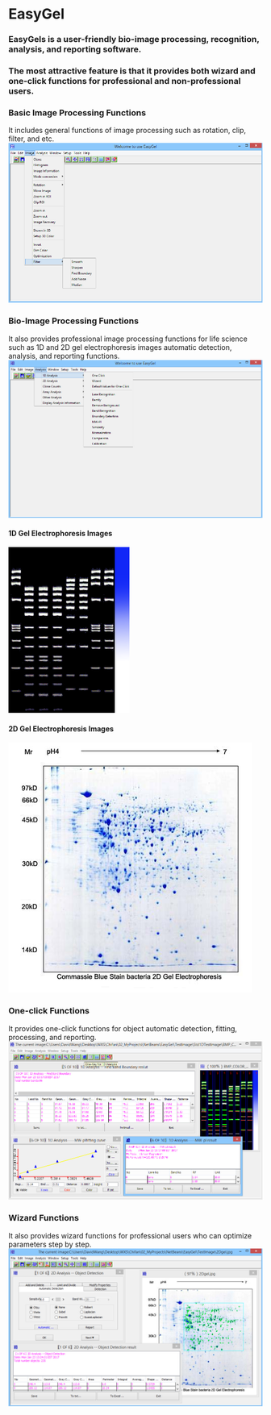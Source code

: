 # EasyGel
### EasyGels is a user-friendly bio-image processing, recognition, analysis, and reporting software. 
### The most attractive feature is that it provides both wizard and one-click functions for professional and non-professional users.

### Basic Image Processing Functions
It includes general functions of image processing such as rotation, clip, filter, and etc.
![Alt text](https://github.com/Charley-Wang/EasyGel/blob/master/Database/EasyGel_1.jpg?raw=true "Main Interface")

### Bio-Image Processing Functions
It also provides professional image processing functions for life science such as 1D and 2D gel electrophoresis images automatic detection, analysis, and reporting functions.
![Alt text](https://github.com/Charley-Wang/EasyGel/blob/master/Database/EasyGel_2.jpg?raw=true "Main Interface")
#### 1D Gel Electrophoresis Images
![Alt text](https://github.com/Charley-Wang/EasyGel/blob/master/TestImage/Std1DTestImage/BMP_COLOR_24.bmp?raw=true "Main Interface")
#### 2D Gel Electrophoresis Images
![Alt text](https://github.com/Charley-Wang/EasyGel/blob/master/TestImage/2Dgel.jpg?raw=true "Main Interface")

### One-click Functions
It provides one-click functions for object automatic detection, fitting, processing, and reporting. 
![Alt text](https://github.com/Charley-Wang/EasyGel/blob/master/Database/EasyGel_3.jpg?raw=true "Main Interface")

### Wizard Functions
It also provides wizard functions for professional users who can optimize parameters step by step.
![Alt text](https://github.com/Charley-Wang/EasyGel/blob/master/Database/EasyGel_6.jpg?raw=true "Main Interface")
